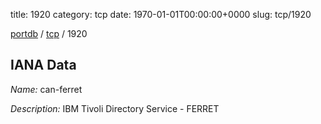 title: 1920
category: tcp
date: 1970-01-01T00:00:00+0000
slug: tcp/1920

[portdb](/) / [tcp](/category/tcp.html) / 1920


## IANA Data

_Name:_ can-ferret

_Description:_ IBM Tivoli Directory Service - FERRET

